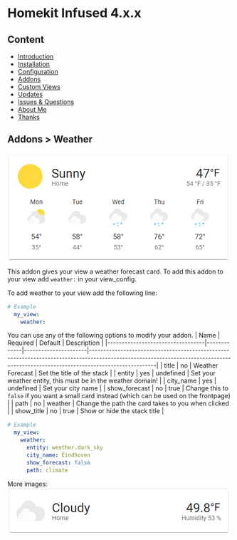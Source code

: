 # Homekit Infused 4.x.x

## Content
- [Introduction](../index.md)
- [Installation](../installation.md)
- [Configuration](../configuration.md)
- [Addons](../addons.md)
- [Custom Views](../custom_views.md)
- [Updates](../updates.md)
- [Issues & Questions](../issues.md)
- [About Me](../about.md)
- [Thanks](../thanks.md)

## Addons > Weather

![Homekit Infused](../images/weather_1.png)

This addon gives your view a weather forecast card.
To add this addon to your view add `weather:` in your view_config.

To add weather to your view add the following line:

```yaml
# Example
  my_view:
    weather:
```

You can use any of the following options to modify your addon.
| Name | Required | Default | Description |
|----------------------------------|-------------|----------------------|-----------------------------------------------------------------------------------------------------------------------------------------------------------------------------------|
| title | no | Weather Forecast | Set the title of the stack |
| entity | yes | undefined | Set your weather entity, this must be in the weather domain! |
| city_name | yes | undefined | Set your city name |
| show_forecast | no | true | Change this to `false` if you want a small card instead (which can be used on the frontpage) |
| path | no | weather | Change the path the card takes to you when clicked |
| show_title | no | true | Show or hide the stack title |

```yaml
# Example
  my_view:
    weather: 
      entity: weather.dark_sky
      city_name: Eindhoven
      show_forecast: false
      path: climate
```

More images:
![Homekit Infused](../images/weather_2.png)